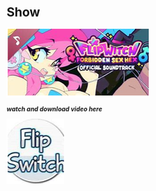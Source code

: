 # Show

<img src="https://github.com/Taziu0sallace/Show/blob/main/fp.png"/>

***watch and download video here***

<img src="https://github.com/Taziu0sallace/Show/blob/main/dl.png"/>
